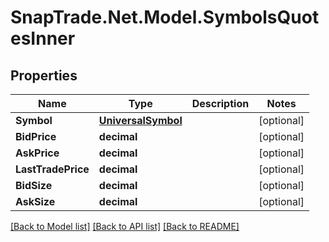 # SnapTrade.Net.Model.SymbolsQuotesInner

## Properties

Name | Type | Description | Notes
------------ | ------------- | ------------- | -------------
**Symbol** | [**UniversalSymbol**](UniversalSymbol.md) |  | [optional] 
**BidPrice** | **decimal** |  | [optional] 
**AskPrice** | **decimal** |  | [optional] 
**LastTradePrice** | **decimal** |  | [optional] 
**BidSize** | **decimal** |  | [optional] 
**AskSize** | **decimal** |  | [optional] 

[[Back to Model list]](../README.md#documentation-for-models) [[Back to API list]](../README.md#documentation-for-api-endpoints) [[Back to README]](../README.md)

